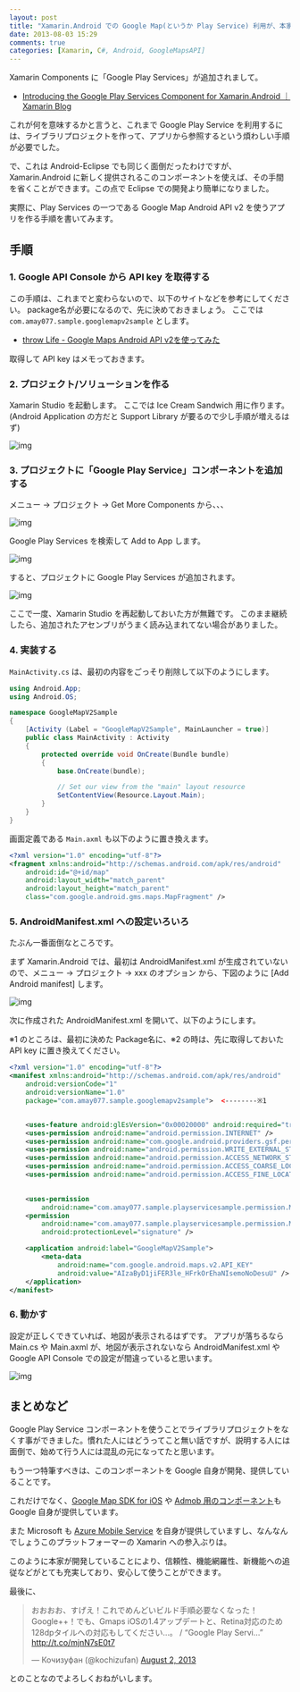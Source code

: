 ```yaml
---
layout: post
title: "Xamarin.Android での Google Map(というか Play Service) 利用が、本家より簡単になった件"
date: 2013-08-03 15:29
comments: true
categories: [Xamarin, C#, Android, GoogleMapsAPI]
---
```

Xamarin Components に「Google Play Services」が追加されまして。
<!--more-->
* [Introducing the Google Play Services Component for Xamarin.Android ｜ Xamarin Blog](http://blog.xamarin.com/introducing-the-google-play-services-component-for-xamarin-android/)

これが何を意味するかと言うと、これまで Google Play Service を利用するには、ライブラリプロジェクトを作って、アプリから参照するという煩わしい手順が必要でした。

で、これは Android-Eclipse でも同じく面倒だったわけですが、Xamarin.Android  に新しく提供されるこのコンポーネントを使えば、その手間を省くことができます。この点で Eclipse での開発より簡単になりました。

実際に、Play Services の一つである Google Map Android API v2 を使うアプリを作る手順を書いてみます。

## 手順

### 1. Google API Console から API key を取得する

この手順は、これまでと変わらないので、以下のサイトなどを参考にしてください。
package名が必要になるので、先に決めておきましょう。
ここでは ``com.amay077.sample.googlemapv2sample`` とします。

* [throw Life - Google Maps Android API v2を使ってみた](http://www.adamrocker.com/blog/334/google-maps-android-api-v2.html)

取得して API key はメモっておきます。

### 2. プロジェクト/ソリューションを作る

Xamarin Studio を起動します。
ここでは Ice Cream Sandwich 用に作ります。(Android Application の方だと Support Library が要るので少し手順が増えるはず)

![img](/assets/images/posts/gmapv2_from_xamarin_component_01.png)

### 3. プロジェクトに「Google Play Service」コンポーネントを追加する

メニュー → プロジェクト → Get More Components から、、、

![img](/assets/images/posts/gmapv2_from_xamarin_component_03.png)

Google Play Services を検索して Add to App します。

![img](/assets/images/posts/gmapv2_from_xamarin_component_04.png)

すると、プロジェクトに Google Play Services が追加されます。

![img](/assets/images/posts/gmapv2_from_xamarin_component_05.png)

ここで一度、Xamarin Studio を再起動しておいた方が無難です。
このまま継続したら、追加されたアセンブリがうまく読み込まれてない場合がありました。

### 4. 実装する

``MainActivity.cs`` は、最初の内容をごっそり削除して以下のようにします。

```c# MainActivity.cs
using Android.App;
using Android.OS;

namespace GoogleMapV2Sample
{
    [Activity (Label = "GoogleMapV2Sample", MainLauncher = true)]
    public class MainActivity : Activity
    {
        protected override void OnCreate(Bundle bundle)
        {
            base.OnCreate(bundle);

            // Set our view from the "main" layout resource
            SetContentView(Resource.Layout.Main);
        }
    }
}
```

画面定義である ``Main.axml`` も以下のように置き換えます。

```xml Resources/layout/Main.axml
<?xml version="1.0" encoding="utf-8"?>
<fragment xmlns:android="http://schemas.android.com/apk/res/android"
    android:id="@+id/map"
    android:layout_width="match_parent"
    android:layout_height="match_parent"
    class="com.google.android.gms.maps.MapFragment" />
```

### 5. AndroidManifest.xml への設定いろいろ

たぶん一番面倒なところです。

まず Xamarin.Android では、最初は AndroidManifest.xml が生成されていないので、メニュー → プロジェクト → xxx のオプション から、下図のように [Add Android manifest] します。

![img](/assets/images/posts/gmapv2_from_xamarin_component_06.png)

次に作成された AndroidManifest.xml を開いて、以下のようにします。

※1 のところは、最初に決めた Package名に、※2 の時は、先に取得しておいた API key に置き換えてください。

```xml Properties/AndroidManifest.xml
<?xml version="1.0" encoding="utf-8"?>
<manifest xmlns:android="http://schemas.android.com/apk/res/android" 
	android:versionCode="1" 
	android:versionName="1.0" 
	package="com.amay077.sample.googlemapv2sample">  <--------※1


	<uses-feature android:glEsVersion="0x00020000" android:required="true" />
	<uses-permission android:name="android.permission.INTERNET" />
	<uses-permission android:name="com.google.android.providers.gsf.permission.READ_GSERVICES" />
	<uses-permission android:name="android.permission.WRITE_EXTERNAL_STORAGE" />
	<uses-permission android:name="android.permission.ACCESS_NETWORK_STATE" />
	<uses-permission android:name="android.permission.ACCESS_COARSE_LOCATION" />
	<uses-permission android:name="android.permission.ACCESS_FINE_LOCATION" />

   
	<uses-permission 
		android:name="com.amay077.sample.playservicesample.permission.MAPS_RECEIVE" />   <--------※1
	<permission 
		android:name="com.amay077.sample.playservicesample.permission.MAPS_RECEIVE"   <--------※1
		android:protectionLevel="signature" />

	<application android:label="GoogleMapV2Sample">
		<meta-data 
			android:name="com.google.android.maps.v2.API_KEY" 
			android:value="AIzaByD1jiFER3le_HFrkOrEhaNIsemoNoDesuU" />  <--------※2
	</application>
</manifest>
```

### 6. 動かす

設定が正しくできていれば、地図が表示されるはずです。
アプリが落ちるなら Main.cs や Main.axml が、地図が表示されないなら AndroidManifest.xml や Google API Console での設定が間違っていると思います。

![img](/assets/images/posts/gmapv2_from_xamarin_component_07.png)


## まとめなど

Google Play Service コンポーネントを使うことでライブラリプロジェクトをなくす事ができました。慣れた人にはどうってこと無い話ですが、説明する人には面倒で、始めて行う人には混乱の元になってたと思います。

もう一つ特筆すべきは、このコンポーネントを Google 自身が開発、提供していることです。

これだけでなく、[Google Map SDK for iOS](http://components.xamarin.com/view/googlemapsios/) や [Admob 用のコンポーネント](http://components.xamarin.com/view/googleadmob/)も Google 自身が提供しています。

また Microsoft も [Azure Mobile Service](http://components.xamarin.com/view/azure-mobile-services/) を自身が提供していますし、なんなんでしょうこのプラットフォーマーの Xamarin への参入ぶりは。

このように本家が開発していることにより、信頼性、機能網羅性、新機能への追従などがとても充実しており、安心して使うことができます。

最後に、

<blockquote class="twitter-tweet"><p>おおおお、すげえ！これでめんどいビルド手順必要なくなった！Google++！でも、Gmaps iOSの1.4アップデートと、Retina対応のため128dpタイルへの対応もしてください…。 / “Google Play Servi…” <a href="http://t.co/mjnN7sE0t7">http://t.co/mjnN7sE0t7</a></p>&mdash; Кочизуфан (@kochizufan) <a href="https://twitter.com/kochizufan/statuses/363116371351052290">August 2, 2013</a></blockquote>
<script async src="//platform.twitter.com/widgets.js" charset="utf-8"></script>

とのことなのでよろしくおねがいします。
